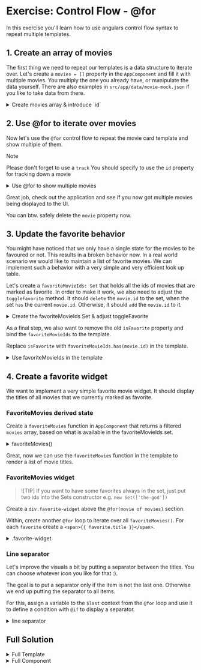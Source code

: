 # Exercise: Control Flow - @for

In this exercise you'll learn how to use angulars control flow syntax to repeat multiple templates.

## 1. Create an array of movies

The first thing we need to repeat our templates is a data structure to iterate over. 
Let's create a `movies = []` property in the `AppComponent` and fill it with multiple movies.
You multiply the one you already have, or manipulate the data yourself. There are also examples in `src/app/data/movie-mock.json`
if you like to take data from there.

<details>
  <summary>Create movies array & introduce `id`</summary>

```ts
// src/app/app.component.ts

movies = [
  {
    id: 'the-god',
    title: 'The Godfather',
    poster_path: '/3bhkrj58Vtu7enYsRolD1fZdja1.jpg',
    vote_average: 10,
  },
  {
    id: 'the-god-2',
    title: 'The Godfather part II',
    poster_path: '/hek3koDUyRQk7FIhPXsa6mT2Zc3.jpg',
    vote_average: 9,
  },
  {
    id: 'the-god-3',
    title: 'The Godfather part III',
    poster_path: '/lm3pQ2QoQ16pextRsmnUbG2onES.jpg',
    vote_average: 10,
  },
];

```

</details>

## 2. Use @for to iterate over movies

Now let's use the `@for` control flow to repeat the movie card template and show multiple of them.

> [!NOTE]
> Please don't forget to use a `track`
> You should specify to use the `id` property for tracking down a movie

<details>
  <summary>Use @for to show multiple movies</summary>

Place the `@for` block directly before the `div.movie-card`.

```html
<!-- src/app/app.component.ts -->

<app-shell>
  @for (movie of movies; track movie.id) {
    
  }
</app-shell>

```

Within the `@for` block we now put the `div.movie-card`. This tells angular to repeat the enclosed template
for each defined item in the `movies` array.

```html
<!-- src/app/app.component.ts -->

<app-shell>
  @for (movie of movies; track movie.id) {
  <div class="movie-card">
    <img
      class="movie-image"
      [alt]="movie.title"
      [src]="'https://image.tmdb.org/t/p/w342' + movie.poster_path" />
    <div class="movie-card-content">
      <div class="movie-card-title">{{ movie.title }}</div>
      <div class="movie-card-rating">{{ movie.vote_average }}</div>
    </div>
    <button
      class="favorite-indicator"
      [class.is-favorite]="isFavorite"
      (click)="toggleFavorite(movie)">
        @if (isFavorite) {
          I like it
        } @else {
          Like me
        }
    </button>
  </div>
  }
</app-shell>

```

</details>

Great job, check out the application and see if you now got multiple movies being displayed to the UI.

You can btw. safely delete the `movie` property now.

## 3. Update the favorite behavior

You might have noticed that we only have a single state for the movies to be favoured or not. This results in a broken
behavior now. In a real world scenario we would like to maintain a list of favorite movies. We can implement such a behavior with a very simple
and very efficient look up table.

Let's create a `favoriteMovieIds: Set` that holds all the ids of movies that are marked as favorite.
In order to make it work, we also need to adjust the `toggleFavorite` method.
It should `delete` the `movie.id` to the set, when the set `has` the current `movie.id`. Otherwise, 
it should `add` the `movie.id` to it.

<details>
  <summary>Create the favoriteMovieIds Set & adjust toggleFavorite</summary>

```ts
// src/app/app.component.ts

favoriteMovieIds = new Set();

toggleFavorite(movie) {
  // if we have it already, remove it. Otherwise, add it
  if (this.favoriteMovieIds.has(movie.id)) {
    this.favoriteMovieIds.delete(movie.id);
  } else {
    this.favoriteMovieIds.add(movie.id);
  }
}

```

</details>

As a final step, we also want to remove the old `isFavorite` property and
bind the `favoriteMovieIds` to the template.

Replace `isFavorite` with `favoriteMovieIds.has(movie.id)` in the template.

<details>
  <summary>Use favoriteMovieIds in the template</summary>

```html
<!-- src/app/app.component.ts -->

<button
  class="favorite-indicator"
  [class.is-favorite]="favoriteMovieIds.has(movie.id)"
  (click)="toggleFavorite(movie)">
    @if (favoriteMovieIds.has(movie.id)) {
      I like it
    } @else {
      Like me
    }
</button>

```

</details>

## 4. Create a favorite widget

We want to implement a very simple favorite movie widget. It should display the titles of all
movies that we currently marked as favorite.

### FavoriteMovies derived state

Create a `favoriteMovies` function in `AppComponent` that returns a filtered `movies` array, based on
what is available in the favoriteMovieIds set.

<details>
  <summary>favoriteMovies()</summary>

> [!NOTE]
> You can implement this in multiple ways, as a class function, an anonymous function
> or a `getter`. You can choose whatever way you like.

```ts
// src/app/app.component.ts

favoriteMovies = () => {
  return this.movies.filter(movie => this.favoriteMovieIds.has(movie.id));
};

```

</details>

Great, now we can use the `favoriteMovies` function in the template to render a list of movie titles.

### FavoriteMovies widget

> ![TIP]
> If you want to have some favorites always in the set, just put two ids into the Sets constructor
> e.g. `new Set(['the-god'])`

Create a `div.favorite-widget` above the `@for(movie of movies)` section. 

Within, create another `@for` loop to iterate over all `favoriteMovies()`.
For each `favorite` create a `<span>{{ favorite.title }}</span>`.

<details>
  <summary>.favorite-widget</summary>

```html

<div class="favorite-widget">
  @for (fav of favoriteMovies(); track fav) {
    <span>{{ fav.title }}</span>
  }
</div>
```

</details>

### Line separator

Let's improve the visuals a bit by putting a separator between the titles.
You can choose whatever icon you like for that :).

The goal is to put a separator only if the item is not the last one. Otherwise we end up putting
the separator to all items.

For this, assign a variable to the `$last` context from the `@for` loop and use it to define
a condition with `@if` to display a separator.

<details>
  <summary>line separator</summary>

```html

<div class="favorite-widget">
  @for (fav of favoriteMovies(); track fav) {
  
    <span>{{ fav.title }}</span>
    
    @if (!$last) {
      <span>•</span>
    }
  }
</div>
```

</details>

## Full Solution

<details>
  <summary>Full Template</summary>


```html
<app-shell>
  <div class="favorite-widget">
    @for (fav of favoriteMovies(); track fav) {
      <span>{{ fav.title }}</span>
      @if (!$last) {
        <span>•</span>
      }
    }
  </div>
  
  @for (movie of movies; track movie.id) {
    <div class="movie-card">
      <img
        class="movie-image"
        [alt]="movie.title"
        [src]="'https://image.tmdb.org/t/p/w342' + movie.poster_path" />
      <div class="movie-card-content">
        <div class="movie-card-title">{{ movie.title }}</div>
        <div class="movie-card-rating">{{ movie.vote_average }}</div>
      </div>
      <button
        class="favorite-indicator"
        [class.is-favorite]="favoriteMovieIds.has(movie.id)"
        (click)="toggleFavorite(movie)">
          @if (favoriteMovieIds.has(movie.id)) {
            I like it
          } @else {
            Like me
          }
      </button>
    </div>
  }
</app-shell>
```

</details>

<details>
  <summary>Full Component</summary>

```ts
export class AppComponent {
  movies = [
    {
      id: 'the-god',
      title: 'The Godfather',
      poster_path: '/3bhkrj58Vtu7enYsRolD1fZdja1.jpg',
      vote_average: 10,
    },
    {
      id: 'the-god-2',
      title: 'The Godfather part II',
      poster_path: '/hek3koDUyRQk7FIhPXsa6mT2Zc3.jpg',
      vote_average: 9,
    },
    {
      id: 'the-god-3',
      title: 'The Godfather part III',
      poster_path: '/lm3pQ2QoQ16pextRsmnUbG2onES.jpg',
      vote_average: 10,
    },
  ];

  favoriteMovieIds = new Set();

  favoriteMovies = () => {
    return this.movies.filter(movie => this.favoriteMovieIds.has(movie.id));
  };

  toggleFavorite(movie) {
    if (this.favoriteMovieIds.has(movie.id)) {
      this.favoriteMovieIds.delete(movie.id);
    } else {
      this.favoriteMovieIds.add(movie.id);
    }
  }
}
```

</details>
